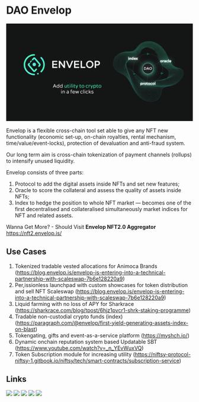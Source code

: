 # DAO Envelop

<img src="https://raw.githubusercontent.com/dao-envelop/.github/main/profile/envelop-profile.jpg">

Envelop is a flexible cross-chain tool set able to give any NFT new functionality (economic set-up, on-chain royalties, rental mechanism, time/value/event-locks), protection of devaluation and anti-fraud system. 

Our long term aim is cross-chain tokenization of payment channels (rollups) to intensify unused liquidity.

Envelop consists of three parts:
1) Protocol to add the digital assets inside NFTs and set new features;
2) Oracle to score the collateral and assess the quality of assets inside NFTs;
3) Index to hedge the position to whole NFT market — becomes one of the first decentralised and collateralised simultaneously market indices for NFT and related assets.  


Wanna Get More?  - Should Visit **Envelop NFT2.0 Aggregator**  https://nft2.envelop.is/ 

## Use Cases
1. Tokenized tradable vested allocations for Animoca Brands (https://blog.envelop.is/envelop-is-entering-into-a-technical-partnership-with-scaleswap-7b6e128220a9)
2. Per,issionless launchpad with custom showcases for token distribution and sell NFT Scaleswap (https://blog.envelop.is/envelop-is-entering-into-a-technical-partnership-with-scaleswap-7b6e128220a9)
3. Liquid farming with no loss of APY for Sharkrace (https://sharkrace.com/blog/tpost/6hjz1pvcr1-shrk-staking-programme)
4. Tradable non-custodial crypto funds (index) (https://paragraph.com/@envelop/first-yield-generating-assets-index-on-blast)
5. Tokengating, gifts and event-as-a-service platform (https://myshch.io/)
6. Dynamic onchain reputation system based Updatable SBT (https://www.youtube.com/watch?v=_n_YEvWuxVQ)
7. Token Subscription module for increasing utility (https://niftsy-protocol-niftsy-1.gitbook.io/niftsy/tech/smart-contracts/subscription-service)

## Links

[![](https://img.shields.io/badge/Twitter-1DA1F2?style=for-the-badge&logo=medium&logoColor=white)](https://twitter.com/Envelop_project)
[![](https://img.shields.io/badge/Discord-7289DA?style=for-the-badge&logo=medium&logoColor=white)](https://discord.gg/gtYcjqq76f)
[![](https://img.shields.io/badge/Facebook-1877F2?style=for-the-badge&logo=medium&logoColor=white)](https://www.facebook.com/daoenvelop)
[![](https://img.shields.io/badge/LinkedIn-0077B5?style=for-the-badge&logo=medium&logoColor=white)](https://www.linkedin.com/company/niftsy)
[![](https://img.shields.io/badge/Telegram-1DA1F2?style=for-the-badge&logo=medium&logoColor=white)](https://t.me/envelop_en)